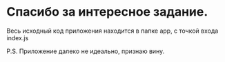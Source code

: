 # Спасибо за интересное задание.

Весь исходный код приложения находится в папке app, с точкой входа index.js

P.S. Приложение далеко не идеально, признаю вину.
